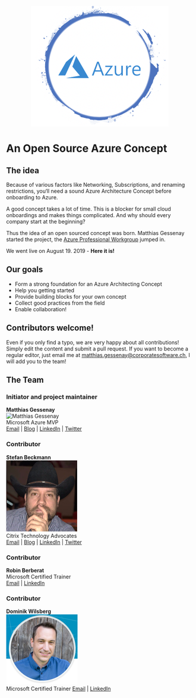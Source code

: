 <p align="center">
  <img src="./media/logo.png">
</p>

# An Open Source Azure Concept

## The idea

Because of various factors like Networking, Subscriptions, and renaming restrictions, you‘ll need a sound Azure Architecture Concept before onboarding to Azure.

A good concept takes a lot of time. This is a blocker for small cloud onboardings and makes things complicated. And why should every company start at the beginning?

Thus the idea of an open sourced concept was born.
Matthias Gessenay started the project, the [Azure Professional Workgroup](https://www.meetup.com/de-DE/Azure-Professional-Workgroup/) jumped in.

We went live on August 19. 2019 - **Here it is!**

## Our goals

- Form a strong foundation for an Azure Architecting Concept
- Help you getting started
- Provide building blocks for your own concept
- Collect good practices from the field
- Enable collaboration!

## Contributors welcome!
Even if you only find a typo, we are very happy about all contributions! Simply edit the content and submit a pull request. If you want to become a regular editor, just email me at [matthias.gessenay@corporatesoftware.ch](mailto:matthias.gessenay@corporatesoftware.ch), I will add you to the team!

## The Team


### Initiator and project maintainer
**Matthias Gessenay**  
![Matthias Gessenay](https://cloudspeedch.files.wordpress.com/2019/08/gessenay-matthias-mvp-verysmall.jpeg)  
Microsoft Azure MVP  
[Email](mailto:matthias.gessenay@corporatesoftware.ch) | [Blog](https://cloudspeed.ch) | [LinkedIn](https://linkedin.com/in/matthias-gessenay) | [Twitter](https://twitter.com/mgessenay)

### Contributor
**Stefan Beckmann**  
![Stefan Beckmann](./media/Stefan-Beckmann.png)  
Citrix Technology Advocates  
[Email](mailto:stefan@beckmann.ch) | [Blog](https://www.beckmann.ch) | [LinkedIn](https://www.linkedin.com/in/stefan-beckmann-31a88313b/) | [Twitter](https://twitter.com/alphasteff/)

### Contributor
**Robin Berberat**  
Microsoft Certified Trainer  
[Email](mailto:robin.berberat@corporatesoftware.ch) | [LinkedIn](https://www.linkedin.com/in/robin-berberat-18692617b/) 

### Contributor
**Dominik Wilsberg**  
![Stefan Beckmann](./media/Dominik-Wilsberg.png)  
Microsoft Certified Trainer
[Email](mailto:dwilsberg@wilsberg.info) | [LinkedIn](https://www.linkedin.com/in/dominik-w-a0925313b/) 
